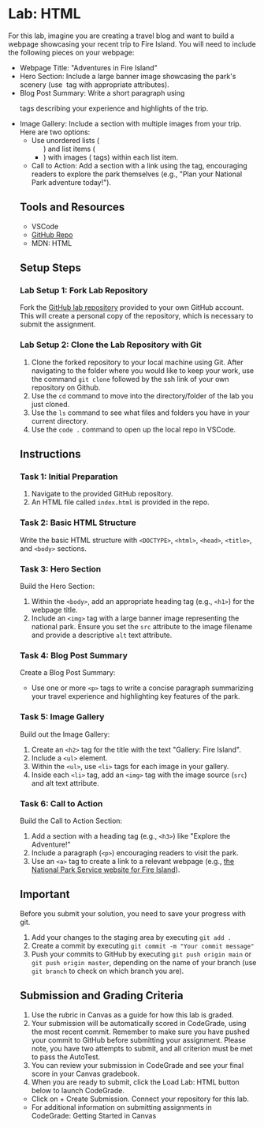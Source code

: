 # Lab: HTML 

For this lab, imagine you are creating a travel blog and want to build a webpage showcasing your recent trip to Fire Island. You will need to include the following pieces on your webpage:

* Webpage Title: "Adventures in Fire Island"
* Hero Section: Include a large banner image showcasing the park's scenery (use <img> tag with appropriate attributes).
* Blog Post Summary: Write a short paragraph using <p> tags describing your experience and highlights of the trip.
* Image Gallery: Include a section with multiple images from your trip. Here are two options:
  * Use unordered lists (<ul>) and list items (<li>) with images (<img> tags) within each list item.
* Call to Action: Add a section with a link using the <a> tag, encouraging readers to explore the park themselves (e.g., "Plan your National Park adventure today!").

## Tools and Resources

* VSCode
* [GitHub Repo](https://github.com/learn-co-curriculum/html-travel-blog-lab)
* MDN: HTML

## Setup Steps

### Lab Setup 1: Fork Lab Repository

Fork the [GitHub lab repository](https://github.com/learn-co-curriculum/html-travel-blog-lab) provided to your own GitHub account. This will create a personal copy of the repository, which is necessary to submit the assignment.

### Lab Setup 2: Clone the Lab Repository with Git

1. Clone the forked repository to your local machine using Git. After navigating to the folder where you would like to keep your work, use the command `git clone` followed by the ssh link of your own repository on Github.
2. Use the `cd` command to move into the directory/folder of the lab you just cloned.
3. Use the `ls` command to see what files and folders you have in your current directory.
4. Use the `code .` command to open up the local repo in VSCode.

## Instructions

### Task 1: Initial Preparation

1. Navigate to the provided GitHub repository.
2. An HTML file called `index.html` is provided in the repo.

### Task 2: Basic HTML Structure

Write the basic HTML structure with `<DOCTYPE>`, `<html>`, `<head>`, `<title>`, and `<body>` sections.

### Task 3: Hero Section

Build the Hero Section:
1. Within the `<body>`, add an appropriate heading tag (e.g., `<h1>`) for the webpage title.
2. Include an `<img>` tag with a large banner image representing the national park. Ensure you set the `src` attribute to the image filename and provide a descriptive `alt` text attribute.

### Task 4: Blog Post Summary

Create a Blog Post Summary:
* Use one or more `<p>` tags to write a concise paragraph summarizing your travel experience and highlighting key features of the park.

### Task 5: Image Gallery

Build out the Image Gallery:
1. Create an `<h2>` tag for the title with the text "Gallery: Fire Island".
2. Include a `<ul>` element.
3. Within the `<ul>`, use `<li>` tags for each image in your gallery.
4. Inside each `<li>` tag, add an `<img>` tag with the image source (`src`) and alt text attribute.

### Task 6: Call to Action

Build the Call to Action Section:
1. Add a section with a heading tag (e.g., `<h3>`) like "Explore the Adventure!"
2. Include a paragraph (`<p>`) encouraging readers to visit the park.
3. Use an `<a>` tag to create a link to a relevant webpage (e.g., [the National Park Service website for Fire Island](https://www.nps.gov/fiis/index.htm)).

## Important 

Before you submit your solution, you need to save your progress with git.
1. Add your changes to the staging area by executing `git add .`
2. Create a commit by executing `git commit -m "Your commit message"`
3. Push your commits to GitHub by executing `git push origin main` or `git push origin master`, depending on the name of your branch (use `git branch` to check on which branch you are).

## Submission and Grading Criteria

1. Use the rubric in Canvas as a guide for how this lab is graded.
2. Your submission will be automatically scored in CodeGrade, using the most recent commit. Remember to make sure you have pushed your commit to GitHub before submitting your assignment. Please note, you have two attempts to submit, and all criterion must be met to pass the AutoTest. 
3. You can review your submission in CodeGrade and see your final score in your Canvas gradebook.
4. When you are ready to submit, click the Load Lab: HTML button below to launch CodeGrade.
  * Click on + Create Submission. Connect your repository for this lab.
  * For additional information on submitting assignments in CodeGrade: Getting Started in Canvas

